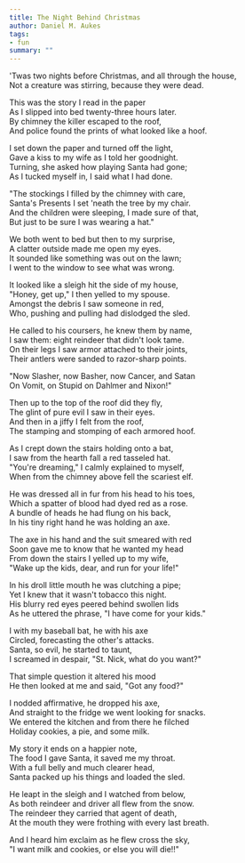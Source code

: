```yaml
---
title: The Night Behind Christmas
author: Daniel M. Aukes
tags:
- fun
summary: ""
---
```


'Twas two nights before Christmas, and all through the house,  
Not a creature was stirring, because they were dead.

This was the story I read in the paper  
As I slipped into bed twenty-three hours later.   
By chimney the killer escaped to the roof,  
And police found the prints of what looked like a hoof.  

I set down the paper and turned off the light,  
Gave a kiss to my wife as I told her goodnight.  
Turning, she asked how playing Santa had gone;  
As I tucked myself in, I said what I had done.  

"The stockings I filled by the chimney with care,  
Santa's Presents I set 'neath the tree by my chair.  
And the children were sleeping, I made sure of that,  
But just to be sure I was wearing a hat."  

We both went to bed but then to my surprise,  
A clatter outside made me open my eyes.  
It sounded like something was out on the lawn;  
I went to the window to see what was wrong.  

It looked like a sleigh hit the side of my house,  
"Honey, get up," I then yelled to my spouse.  
Amongst the debris I saw someone in red,  
Who, pushing and pulling had dislodged the sled.  

He called to his coursers, he knew them by name,  
I saw them: eight reindeer that didn't look tame.  
On their legs I saw armor attached to their joints,  
Their antlers were sanded to razor-sharp points.  

"Now  Slasher, now Basher, now Cancer, and Satan  
On Vomit, on Stupid on Dahlmer and Nixon!"  

Then up to the top of the roof did they fly,  
The glint of pure evil I saw in their eyes.  
And then in a jiffy I felt from the roof,  
The stamping and stomping of each armored hoof.  

As I crept down the stairs holding onto a bat,  
I saw from the hearth fall a red tasseled hat.  
"You're dreaming," I calmly explained to myself,  
When from the chimney above fell the scariest elf.  

He was dressed all in fur from his head to his toes,  
Which a spatter of blood had dyed red as a rose.  
A bundle of heads he had flung on his back,  
In his tiny right hand he was holding an axe.  

The axe in his hand and the suit smeared with red  
Soon gave me to know that he wanted my head  
From down the stairs I yelled up to my wife,  
"Wake up the kids, dear, and run for your life!"   

In his droll little mouth he was clutching a pipe;  
Yet I knew that it wasn't tobacco this night.  
His blurry red eyes peered behind swollen lids  
As he uttered the phrase, "I have come for your kids."  

I with my baseball bat, he with his axe  
Circled, forecasting the other's attacks.  
Santa, so evil, he started to taunt,  
I screamed in despair, "St. Nick, what do you want?"  

That simple question it altered his mood  
He then looked at me and said, "Got any food?"  

I nodded affirmative, he dropped his axe,  
And straight to the fridge we went looking for snacks.  
We entered the kitchen and from there he filched  
Holiday cookies, a pie, and some milk.  

My story it ends on a happier note,  
The food I gave Santa, it saved me my throat.  
With a full belly and much clearer head,  
Santa packed up his things and loaded the sled.  

He leapt in the sleigh and I watched from below,  
As both reindeer and driver all flew from the snow.  
The reindeer they carried that agent of death,  
At the mouth they were frothing with every last breath.  

And I heard him exclaim as he flew cross the sky,  
"I want milk and cookies, or else you will die!!"  